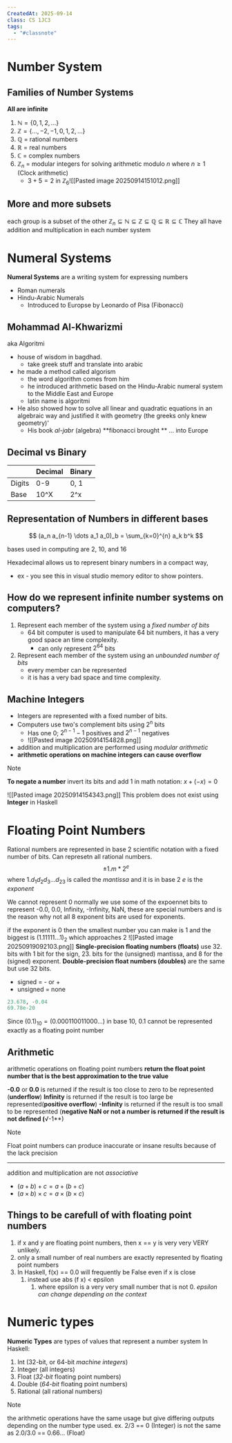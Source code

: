 ```yaml
---
CreatedAt: 2025-09-14
class: CS 1JC3
tags:
  - "#classnote"
---
```

# Number System
## Families of Number Systems
**All are infinite**
1. $\mathbb{N} = \{0,1,2,\dots \}$
2. $\mathbb{Z} = \{\dots, -2, -1, 0,1,2,\dots \}$
3. $\mathbb{Q}$ = rational numbers
4. $\mathbb{R}$ = real numbers
5. $\mathbb{C}$ = complex numbers
6. $\mathbb{Z}_{n}$ = modular integers for solving arithmetic modulo $n$ where $n \geq 1$ (Clock arithmetic)
	- $3 +5 = 2\text{ in } \mathbb{Z}_{6}$![[Pasted image 20250914151012.png]]


## More and more subsets
each group is a subset of the other
$\mathbb{Z}_{n} \subseteq \mathbb{N} \subseteq \mathbb{Z} \subseteq \mathbb{Q} \subseteq \mathbb{R} \subseteq \mathbb{C}$
They all have addition and multiplication in each number system



# Numeral Systems
**Numeral Systems** are a writing system for expressing numbers
- Roman numerals
- Hindu-Arabic Numerals
	- Introduced to Europse by Leonardo of Pisa (Fibonacci)


## Mohammad Al-Khwarizmi
aka Algoritmi
- house of wisdom in bagdhad. 
	- take greek stuff and translate into arabic
- he made a method called algorism
	- the word algorithm comes from him
	- he introduced arithmetic based on the Hindu-Arabic numeral system to the Middle East and Europe
	- latin name is algoritmi
- He also showed how to solve all linear and quadratic equations in an algebraic way and justified it with geometry (the greeks only knew geometry)'
	- His book *al-jabr* (algebra)
**fibonacci brought ** ... into Europe
## Decimal vs Binary

|        | Decimal | Binary |
| ------ | ------- | ------ |
| Digits | 0-9     | 0, 1   |
| Base   | 10^X    | 2^x    |


## Representation of Numbers in different bases
$$
(a_n a_{n-1} \dots a_1 a_0)_b = \sum_{k=0}^{n} a_k b^k
$$


bases used in computing are 2, 10, and 16

Hexadecimal allows us to represent binary numbers in a compact way, 
- ex - you see this in visual studio memory editor to show pointers.

## How do we represent infinite number systems on computers?
 1. Represent each member of the system using a *fixed number of bits*
	- 64 bit computer is used to manipulate 64 bit numbers, it has a very good space an time complexity.
		- can only represent $2^{64}$ bits
2. Represent each member of the system using an *unbounded number of bits*
	- every member can be represented
	- it is has a very bad space and time complexity.


## Machine Integers
- Integers are represented with a fixed number of bits.
- Computers use two's complement bits using $2^n$ bits
	- Has one 0; $2^{n - 1} - 1$ positives and $2^{n-1}$ negatives
	- ![[Pasted image 20250914154828.png]]
- addition and multiplication are performed using *modular arithmetic* 
- **arithmetic operations on machine integers can cause overflow**
> [!NOTE]
> **To negate a number**
> invert its bits and add 1
> in math notation: $x + (-x) = 0$


	
![[Pasted image 20250914154343.png]]
This problem does not exist using **Integer** in Haskell
# Floating Point Numbers
Rational numbers are represented in base 2 scientific notation with a fixed number of bits. Can represetn all rational numbers.
$$\pm 1.m *2^e$$
where $1.d_{1}d_{2}d_{3}\dots d_{23}$ is called the *mantissa* and it is in base 2
$e$ is the *exponent*

We cannot represent 0 normally
we use some of the expoennet bits to represent -0.0, 0.0, Infinity, -Infinity, NaN, these are special numbers and is the reason why not all 8 exponent bits are used for exponents.

if the exponent is 0
then the smallest number you can make is 1
and the biggest is $(1.11111\dots1)_{2}$ which approaches 2
![[Pasted image 20250919092103.png]]
**Single-precision floating numbers (floats)** use 32. bits with 1 bit for the sign, 23. bits for the (unsigned) mantissa, and 8 for the (signed) exponent.
**Double-precision float numbers (doubles)** are the same but use 32 bits.
- signed = - or +
- unsigned = none
```haskell
23.678, -0.04
69.78e-20
```

Since $(0.1)_{10} = (0.000110011000\dots)$ in base 10, 0.1 cannot be represented exactly as a floating point number

## Arithmetic
arithmetic operations on floating point numbers **return the float point number that is the best approximation to the true value**


**-0.0** or **0.0** is returned if the result is too close to zero to be represented (**underflow**)
**Infinity** is returned if the result is too large be represented(**positive overflow**)
**-Infinity** is returned if the result is too small to be represented (**negative 
**NaN** or not a number is returned if the result is not defined (**√-1**) 

> [!NOTE]
> Float point numbers can produce inaccurate or insane results because of the lack precision
> ___
> addition and multiplication are not *associative*
> - $(a + b) + c = a + (b + c)$
> - $(a \times b) \times c = a \times (b \times c)$


## Things to be carefull of with floating point numbers
1. if x and y are floating point numbers, then x == y is very very VERY unlikely. 
2. only a small number of real numbers are exactly represented by floating point numbers
3. In Haskell, f(x) == 0.0 will frequently be False even if x is close
	1. instead use abs (f x) < epsilon
		1. where epsilon is a very very small number that is not 0. *epsilon can change depending on the context*



# Numeric types
**Numeric Types** are types of values that represent a number system
In Haskell:
1. Int (32-bit, or 64-bit *machine integers*)
2. Integer (all integers)
3. Float (*32-bit* floating point numbers)
4. Double (*64-bit* floating point numbers)
5. Rational (all rational numbers)


> [!NOTE]
> the arithmetic operations have the same usage but give differing outputs depending on the number type used.
> ex. 2/3 == 0 (Integer) is not the same as 2.0/3.0 == 0.66... (Float)